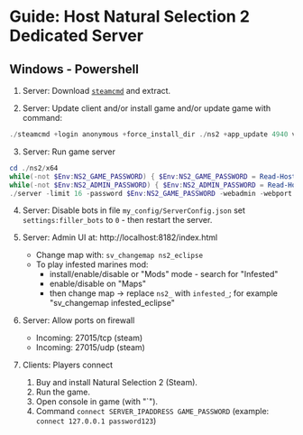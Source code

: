 # Guide: Host Natural Selection 2 Dedicated Server

## Windows - Powershell

1. Server: Download [`steamcmd`](https://developer.valvesoftware.com/wiki/SteamCMD#Windows) and extract.
  
2. Server: Update client and/or install game and/or update game with command:
```powershell
./steamcmd +login anonymous +force_install_dir ./ns2 +app_update 4940 validate +quit
```

3. Server: Run game server
```powershell
cd ./ns2/x64
while(-not $Env:NS2_GAME_PASSWORD) { $Env:NS2_GAME_PASSWORD = Read-Host "Enter game password" }
while(-not $Env:NS2_ADMIN_PASSWORD) { $Env:NS2_ADMIN_PASSWORD = Read-Host "Enter admin password" }
./server -limit 16 -password $Env:NS2_GAME_PASSWORD -webadmin -webport 8182 -webpassword $Env:NS2_ADMIN_PASSWORD -name "Pan Filuta se zlobi (dedicated)" -config_path "my_config\"
```

4. Server: Disable bots in file `my_config/ServerConfig.json` set `settings:filler_bots` to `0` - then restart the server.

5. Server: Admin UI at: http://localhost:8182/index.html
   - Change map with: `sv_changemap ns2_eclipse`
   - To play infested marines mod:
      - install/enable/disable or "Mods" mode - search for "Infested"
      - enable/disable on "Maps"
      - then change map -> replace `ns2_` with `infested_`; for example "sv_changemap infested_eclipse"

6. Server: Allow ports on firewall
   - Incoming: 27015/tcp (steam)
   - Incoming: 27015/udp (steam)

7. Clients: Players connect
   1. Buy and install Natural Selection 2 (Steam).
   2. Run the game.
   3. Open console in game (with "`").
   4. Command `connect SERVER_IPADDRESS GAME_PASSWORD` (example: `connect 127.0.0.1 password123`)
